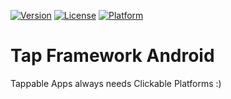[![Version](https://api.clickntap.com/1.0.1/Tap%20Framework%20Android.svg)](https://search.maven.org/artifact/com.clickntap/tap_framework/1.0.1/aar)
[![License](https://api.clickntap.com/MIT/License.svg)](https://search.maven.org/artifact/com.clickntap/tap_framework/1.0.1/aar)
[![Platform](https://api.clickntap.com/Google%20Android/Platform.svg)](https://search.maven.org/artifact/com.clickntap/tap_framework/1.0.1/aar)

# Tap Framework Android
Tappable Apps always needs Clickable Platforms :)
